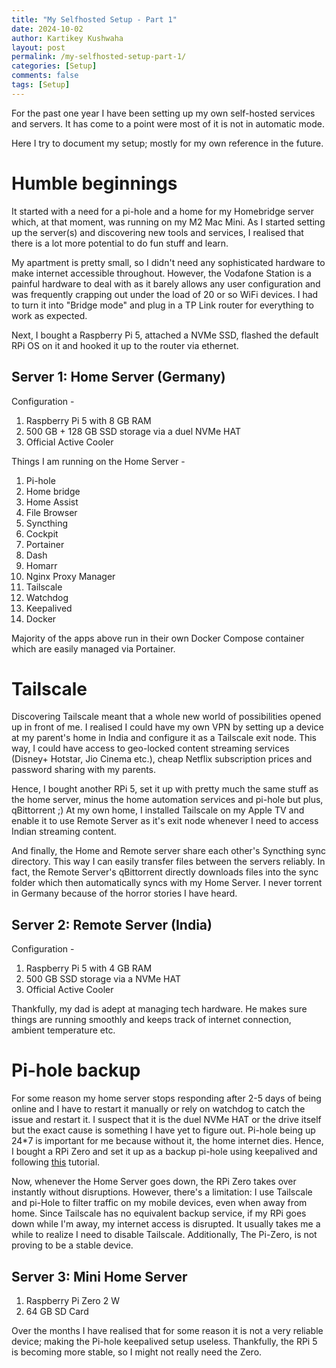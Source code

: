```yaml
---
title: "My Selfhosted Setup - Part 1"
date: 2024-10-02
author: Kartikey Kushwaha
layout: post
permalink: /my-selfhosted-setup-part-1/
categories: [Setup]
comments: false
tags: [Setup]
---
```


For the past one year I have been setting up my own self-hosted services and servers. 
It has come to a point were most of it is not in automatic mode. 

Here I try to document my setup; mostly for my own reference in the future.

# Humble beginnings

It started with a need for a pi-hole and a home for my Homebridge server which, at that moment, was running on my M2 Mac Mini. 
As I started setting up the server(s) and discovering new tools and services, I realised that there is a lot more 
potential to do fun stuff and learn.

My apartment is pretty small, so I didn't need any sophisticated hardware to make internet accessible throughout. 
However, the Vodafone Station is a painful hardware to deal with as it barely allows any user configuration and 
was frequently crapping out under the load of 20 or so WiFi devices. I had to turn it into "Bridge mode" and plug in a 
TP Link router for everything to work as expected.

Next, I bought a Raspberry Pi 5, attached a NVMe SSD, flashed the default RPi OS on it and hooked it up to the router via ethernet.

## Server 1: Home Server (Germany)

Configuration - 

1. Raspberry Pi 5 with 8 GB RAM
2. 500 GB + 128 GB SSD storage via a duel NVMe HAT
3. Official Active Cooler

Things I am running on the Home Server - 

1. Pi-hole
2. Home bridge
3. Home Assist
4. File Browser
5. Syncthing
6. Cockpit
7. Portainer
8. Dash
9. Homarr
10. Nginx Proxy Manager
11. Tailscale 
12. Watchdog
13. Keepalived
14. Docker

Majority of the apps above run in their own Docker Compose container which are easily managed via Portainer.

# Tailscale

Discovering Tailscale meant that a whole new world of possibilities opened up in front of me. 
I realised I could have my own VPN by setting up a device at my parent's home in India and 
configure it as a Tailscale exit node. This way, I could have access to geo-locked content streaming services 
(Disney+ Hotstar, Jio Cinema etc.), cheap Netflix subscription prices and password sharing with my parents. 

Hence, I bought another RPi 5, set it up with pretty much the same stuff as the home server, minus the 
home automation services and pi-hole but plus, qBittorrent ;) At my own home, I installed Tailscale on my Apple TV and 
enable it to use Remote Server as it's exit node whenever I need to access Indian streaming content.

And finally, the Home and Remote server share each other's Syncthing sync directory. 
This way I can easily transfer files between the servers reliably. In fact, the Remote Server's qBittorrent directly
downloads files into the sync folder which then automatically syncs with my Home Server. I never torrent in Germany 
because of the horror stories I have heard.   

## Server 2: Remote Server (India)

Configuration -

1. Raspberry Pi 5 with 4 GB RAM
2. 500 GB SSD storage via a NVMe HAT
3. Official Active Cooler

Thankfully, my dad is adept at managing tech hardware. He makes sure things are running smoothly 
and keeps track of internet connection, ambient temperature etc.

# Pi-hole backup

For some reason my home server stops responding after 2-5 days of being online and I have to restart it manually 
or rely on watchdog to catch the issue and restart it. I suspect that it is the duel NVMe HAT or the drive itself
but the exact cause is something I have yet to figure out. Pi-hole being up 24*7 is important for me because
without it, the home internet dies. Hence, I bought a RPi Zero and set it up as a backup pi-hole using 
keepalived and following [this](https://davidshomelab.com/pi-hole-failover-with-keepalived/) tutorial.

Now, whenever the Home Server goes down, the RPi Zero takes over instantly without disruptions. 
However, there's a limitation: I use Tailscale and pi-Hole to filter traffic on my mobile devices, even when away from home. 
Since Tailscale has no equivalent backup service, if my RPi goes down while I'm away, my internet access is disrupted. 
It usually takes me a while to realize I need to disable Tailscale. Additionally, The Pi-Zero, is not proving to be a stable device.       

## Server 3: Mini Home Server
1. Raspberry Pi Zero 2 W
2. 64 GB SD Card

Over the months I have realised that for some reason it is not a very reliable device; making the Pi-hole keepalived setup useless. 
Thankfully, the RPi 5 is becoming more stable, so I might not really need the Zero.   










